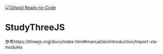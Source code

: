 [![Gitpod Ready-to-Code](https://img.shields.io/badge/Gitpod-Ready--to--Code-blue?logo=gitpod)](https://gitpod.io/#https://github.com/jason0539/StudyThreeJS) 

# StudyThreeJS
参考https://threejs.org/docs/index.html#manual/en/introduction/Import-via-modules